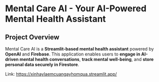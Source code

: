 # Mental Care AI - Your AI-Powered Mental Health Assistant 

## Project Overview  
Mental Care AI is a **Streamlit-based mental health assistant** powered by **OpenAI** and **Firebase**. This application enables users to **engage in AI-driven mental health conversations**, **track mental well-being**, and **store personal data securely in Firestore**.

Link: https://xinhaylaemcuangayhomqua.streamlit.app/
